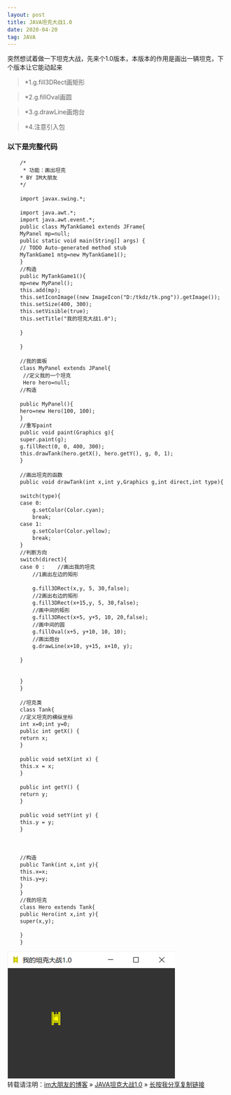 ```yaml
---
layout: post
title: JAVA坦克大战1.0
date: 2020-04-20
tag: JAVA
---
```

突然想试着做一下坦克大战，先来个1.0版本，本版本的作用是画出一辆坦克，下个版本让它能动起来
>*1.g.fill3DRect画矩形	

>*2.g.fillOval画圆

>*3.g.drawLine画炮台

>*4.注意引入包


### 以下是完整代码

		/*
		 * 功能：画出坦克
 		* BY IM大朋友
 		*/

		import javax.swing.*;

		import java.awt.*;
		import java.awt.event.*;
		public class MyTankGame1 extends JFrame{
		MyPanel mp=null;
		public static void main(String[] args) {
		// TODO Auto-generated method stub
		MyTankGame1 mtg=new MyTankGame1();
		}
		//构造
		public MyTankGame1(){
		mp=new MyPanel();
		this.add(mp);	
		this.setIconImage((new ImageIcon("D:/tkdz/tk.png")).getImage());
		this.setSize(400, 300);
		this.setVisible(true);
		this.setTitle("我的坦克大战1.0");

		}

		}

		//我的面板
		class MyPanel extends JPanel{
		 //定义我的一个坦克
		 Hero hero=null;
		//构造

		public MyPanel(){
		hero=new Hero(100, 100);
		}
		//重写paint
		public void paint(Graphics g){
		super.paint(g);
		g.fillRect(0, 0, 400, 300);
		this.drawTank(hero.getX(), hero.getY(), g, 0, 1);
		}

		//画出坦克的函数
		public void drawTank(int x,int y,Graphics g,int direct,int type){
		
		switch(type){
		case 0:
			g.setColor(Color.cyan);
			break;
		case 1:
			g.setColor(Color.yellow);
			break;
		}
		//判断方向
		switch(direct){
		case 0 :	//画出我的坦克
			//1画出左边的矩形
		
			g.fill3DRect(x,y, 5, 30,false);
			//2画出右边的矩形	
			g.fill3DRect(x+15,y, 5, 30,false);
			//画中间的矩形
			g.fill3DRect(x+5, y+5, 10, 20,false);
			//画中间的圆
			g.fillOval(x+5, y+10, 10, 10);
			//画出炮台
			g.drawLine(x+10, y+15, x+10, y);

		}
		
		
		}
		}

		//坦克类
		class Tank{
		//定义坦克的横纵坐标
		int x=0;int y=0;
		public int getX() {
		return x;
		}

		public void setX(int x) {
		this.x = x;
		}

		public int getY() {
		return y;
		}

		public void setY(int y) {
		this.y = y;
		}

	

		//构造
		public Tank(int x,int y){
		this.x=x;
		this.y=y;
		}
		}
		//我的坦克
		class Hero extends Tank{
		public Hero(int x,int y){
		super(x,y);
	
		}
		}



![](/images/yxjg/tkdz1.png)
<br>
转载请注明：[im大朋友的博客](https://jing-hua.github.io/) » [JAVA坦克大战1.0](https://jing-hua.github.io/)  » [长按我分享复制链接](https://jing-hua.github.io/)  


